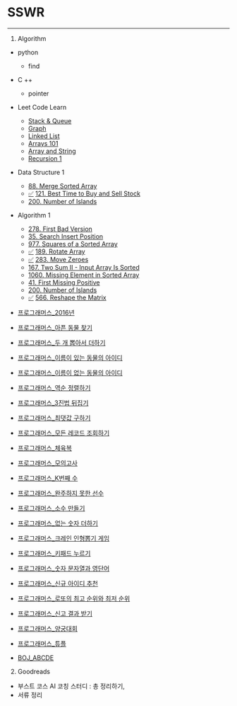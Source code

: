 # SSWR

----

1. Algorithm

- python
  - find

- C ++
  - pointer

- Leet Code Learn

  - [Stack & Queue](https://leetcode.com/explore/learn/card/queue-stack/)
  - [Graph](https://leetcode.com/explore/learn/card/graph/)
  - [Linked List](https://leetcode.com/explore/learn/card/linked-list/)
  - [Arrays 101](https://leetcode.com/explore/learn/card/fun-with-arrays/)
  - [Array and String](https://leetcode.com/explore/learn/card/array-and-string/)
  - [Recursion 1](https://leetcode.com/explore/learn/card/recursion-i/)

  

- Data Structure 1
  - [88. Merge Sorted Array](https://leetcode.com/problems/merge-sorted-array/)
  - [:white_check_mark:​](https://github.com/Dinoryong/PS/blob/main/leetcode/121.%20Best%20Time%20to%20Buy%20and%20Sell%20Stock.py) [121. Best Time to Buy and Sell Stock](https://leetcode.com/problems/best-time-to-buy-and-sell-stock/)
  - [200. Number of Islands](https://leetcode.com/problems/number-of-islands/)
  
- Algorithm 1
  - [278. First Bad Version](https://leetcode.com/problems/first-bad-version/)
  - [35. Search Insert Position](https://leetcode.com/problems/search-insert-position/)
  - [977. Squares of a Sorted Array](https://leetcode.com/problems/squares-of-a-sorted-array/)
  - [:white_check_mark:​](https://github.com/Dinoryong/PS/blob/main/leetcode/189.%20Rotate%20Array.py) [189. Rotate Array](https://leetcode.com/problems/rotate-array/)
  - [:white_check_mark:​](https://github.com/Dinoryong/PS/blob/main/leetcode/283.%20Move%20Zeroes.py) [283. Move Zeroes](https://leetcode.com/problems/move-zeroes/)
  - [167. Two Sum II - Input Array Is Sorted](https://leetcode.com/problems/two-sum-ii-input-array-is-sorted/)
  - [1060. Missing Element in Sorted Array](https://leetcode.com/problems/missing-element-in-sorted-array/)
  - [41. First Missing Positive](https://leetcode.com/problems/first-missing-positive/)
  - [200. Number of Islands](https://leetcode.com/problems/number-of-islands/)
  - [:white_check_mark:​](https://github.com/Dinoryong/PS/blob/main/leetcode/566.%20Reshape%20the%20Matrix.py) [566. Reshape the Matrix](https://leetcode.com/problems/reshape-the-matrix/)

- [프로그래머스_2016년](https://programmers.co.kr/learn/courses/30/lessons/12901)

- [프로그래머스_아픈 동물 찾기](https://programmers.co.kr/learn/courses/30/lessons/59036)

- [프로그래머스_두 개 뽑아서 더하기](https://programmers.co.kr/learn/courses/30/lessons/68644)

- [프로그래머스_이름이 있는 동물의 아이디](https://programmers.co.kr/learn/courses/30/lessons/59407)

- [프로그래머스_이름이 없는 동물의 아이디](https://programmers.co.kr/learn/courses/30/lessons/59039)

- [프로그래머스_역순 정렬하기](https://programmers.co.kr/learn/courses/30/lessons/59035)

- [프로그래머스_3진법 뒤집기](https://programmers.co.kr/learn/courses/30/lessons/68935)

- [프로그래머스_최댓값 구하기](https://programmers.co.kr/learn/courses/30/lessons/59415)

- [프로그래머스_모든 레코드 조회하기](https://programmers.co.kr/learn/courses/30/lessons/59034)

- [프로그래머스_체육복](https://programmers.co.kr/learn/courses/30/lessons/42862)

- [프로그래머스_모의고사](https://programmers.co.kr/learn/courses/30/lessons/42840)

- [프로그래머스_K번째 수](https://programmers.co.kr/learn/courses/30/lessons/42748)

- [프로그래머스_완주하지 못한 선수](https://programmers.co.kr/learn/courses/30/lessons/42576)

- [프로그래머스_소수 만들기](https://programmers.co.kr/learn/courses/30/lessons/12977)

- [프로그래머스_없는 숫자 더하기](https://programmers.co.kr/learn/courses/30/lessons/86051)

- [프로그래머스_크레인 인형뽑기 게임](https://programmers.co.kr/learn/courses/30/lessons/64061)

- [프로그래머스_키패드 누르기](https://programmers.co.kr/learn/courses/30/lessons/67256)

- [프로그래머스_숫자 문자열과 영단어](https://programmers.co.kr/learn/courses/30/lessons/81301)

- [프로그래머스_신규 아이디 추천](https://programmers.co.kr/learn/courses/30/lessons/72410)

- [프로그래머스_로또의 최고 순위와 최저 순위](https://programmers.co.kr/learn/courses/30/lessons/77484)

- [프로그래머스_신고 결과 받기](https://programmers.co.kr/learn/courses/30/lessons/92334)

- [프로그래머스_양궁대회](https://programmers.co.kr/learn/courses/30/lessons/92342)

- [프로그래머스_튜플](https://programmers.co.kr/learn/courses/30/lessons/64065)

- [BOJ_ABCDE](https://www.acmicpc.net/problem/13023)



2. Goodreads

- 부스트 코스 AI 코칭 스터디 : 총 정리하기, 
- 서류 정리
  

